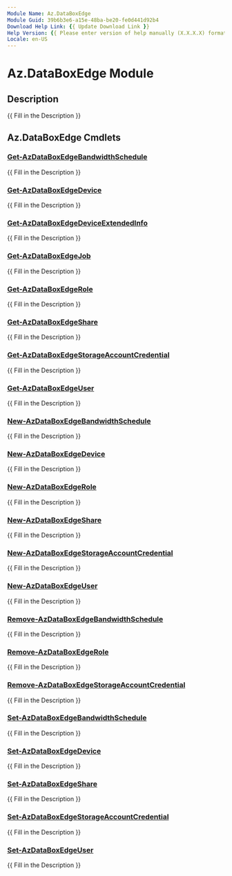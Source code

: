 ```yaml
---
Module Name: Az.DataBoxEdge
Module Guid: 39b6b3e6-a15e-48ba-be20-fe0d441d92b4
Download Help Link: {{ Update Download Link }}
Help Version: {{ Please enter version of help manually (X.X.X.X) format }}
Locale: en-US
---
```


# Az.DataBoxEdge Module
## Description
{{ Fill in the Description }}

## Az.DataBoxEdge Cmdlets
### [Get-AzDataBoxEdgeBandwidthSchedule](Get-AzDataBoxEdgeBandwidthSchedule.md)
{{ Fill in the Description }}

### [Get-AzDataBoxEdgeDevice](Get-AzDataBoxEdgeDevice.md)
{{ Fill in the Description }}

### [Get-AzDataBoxEdgeDeviceExtendedInfo](Get-AzDataBoxEdgeDeviceExtendedInfo.md)
{{ Fill in the Description }}

### [Get-AzDataBoxEdgeJob](Get-AzDataBoxEdgeJob.md)
{{ Fill in the Description }}

### [Get-AzDataBoxEdgeRole](Get-AzDataBoxEdgeRole.md)
{{ Fill in the Description }}

### [Get-AzDataBoxEdgeShare](Get-AzDataBoxEdgeShare.md)
{{ Fill in the Description }}

### [Get-AzDataBoxEdgeStorageAccountCredential](Get-AzDataBoxEdgeStorageAccountCredential.md)
{{ Fill in the Description }}

### [Get-AzDataBoxEdgeUser](Get-AzDataBoxEdgeUser.md)
{{ Fill in the Description }}

### [New-AzDataBoxEdgeBandwidthSchedule](New-AzDataBoxEdgeBandwidthSchedule.md)
{{ Fill in the Description }}

### [New-AzDataBoxEdgeDevice](New-AzDataBoxEdgeDevice.md)
{{ Fill in the Description }}

### [New-AzDataBoxEdgeRole](New-AzDataBoxEdgeRole.md)
{{ Fill in the Description }}

### [New-AzDataBoxEdgeShare](New-AzDataBoxEdgeShare.md)
{{ Fill in the Description }}

### [New-AzDataBoxEdgeStorageAccountCredential](New-AzDataBoxEdgeStorageAccountCredential.md)
{{ Fill in the Description }}

### [New-AzDataBoxEdgeUser](New-AzDataBoxEdgeUser.md)
{{ Fill in the Description }}

### [Remove-AzDataBoxEdgeBandwidthSchedule](Remove-AzDataBoxEdgeBandwidthSchedule.md)
{{ Fill in the Description }}

### [Remove-AzDataBoxEdgeRole](Remove-AzDataBoxEdgeRole.md)
{{ Fill in the Description }}

### [Remove-AzDataBoxEdgeStorageAccountCredential](Remove-AzDataBoxEdgeStorageAccountCredential.md)
{{ Fill in the Description }}

### [Set-AzDataBoxEdgeBandwidthSchedule](Set-AzDataBoxEdgeBandwidthSchedule.md)
{{ Fill in the Description }}

### [Set-AzDataBoxEdgeDevice](Set-AzDataBoxEdgeDevice.md)
{{ Fill in the Description }}

### [Set-AzDataBoxEdgeShare](Set-AzDataBoxEdgeShare.md)
{{ Fill in the Description }}

### [Set-AzDataBoxEdgeStorageAccountCredential](Set-AzDataBoxEdgeStorageAccountCredential.md)
{{ Fill in the Description }}

### [Set-AzDataBoxEdgeUser](Set-AzDataBoxEdgeUser.md)
{{ Fill in the Description }}

